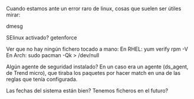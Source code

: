 Cuando estamos ante un error raro de linux, cosas que suelen ser útiles mirar:

dmesg

SElinux activado? getenforce

Ver que no hay ningún fichero tocado a mano:
  En RHEL: yum verify
           rpm -V
  En Arch: sudo pacman -Qk > /dev/null

Algún agente de seguridad instalado?
En un caso era un agente (ds_agent, de Trend micro), que tiraba los paquetes por hacer match en una de las reglas que tenía configurada.

Las fechas del sistema están bien?
Tenemos ficheros en el futuro?
